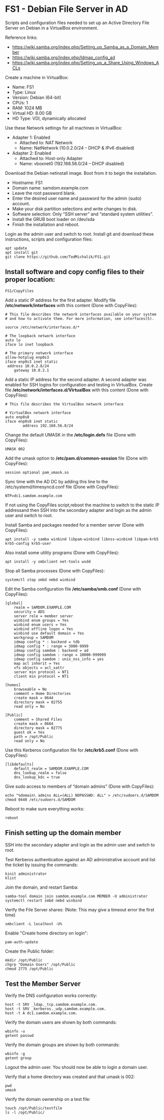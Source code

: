 # FS1 - Debian File Server in AD
Scripts and configuration files needed to set up an Active Directory File Server on Debian in a VirtualBox environment.

Reference links:

* https://wiki.samba.org/index.php/Setting_up_Samba_as_a_Domain_Member
* https://wiki.samba.org/index.php/Idmap_config_ad
* https://wiki.samba.org/index.php/Setting_up_a_Share_Using_Windows_ACLs

Create a machine in VirtualBox:

* Name: FS1
* Type: Linux
* Version: Debian (64-bit)
* CPUs: 1
* RAM: 1024 MB
* Virtual HD: 8.00 GB
* HD Type: VDI, dynamically allocated

Use these Network settings for all machines in VirtualBox:

* Adapter 1: Enabled
  * Attached to: NAT Network
  * Name: NatNetwork  (10.0.2.0/24 – DHCP & IPv6 disabled)
* Adapter 2: Enabled
  * Attached to: Host-only Adapter
  * Name: vboxnet0 (192.168.56.0/24 – DHCP disabled)

Download the Debian netinstall image. Boot from it to begin the installation.

* Hostname: FS1
* Domain name: samdom.example.com
* Leave the root password blank.
* Enter the desired user name and password for the admin (sudo) account.
* Make your disk partition selections and write changes to disk.
* Software selection: Only “SSH server” and “standard system utilities”.
* Install the GRUB boot loader on /dev/sda
* Finish the installation and reboot.

Login as the admin user and switch to root.
Install git and download these instructions, scripts and configuration files:
```
apt update
apt install git
git clone https://github.com/TedMichalik/FS1.git
```
## Install software and copy config files to their proper location:
```
FS1/CopyFiles
```
Add a static IP address for the first adapter.
Modify file **/etc/network/interfaces** with this content (Done with CopyFiles):
```
# This file describes the network interfaces available on your system
# and how to activate them. For more information, see interfaces(5).

source /etc/network/interfaces.d/*

# The loopback network interface
auto lo
iface lo inet loopback

# The primary network interface
allow-hotplug enp0s3
iface enp0s3 inet static
 address 10.0.2.8/24
	gateway 10.0.2.1
```
Add a static IP address for the second adapter.
A second adapter was enabled for SSH logins for configuration and testing in VirtualBox.
Create file **/etc/network/interfaces.d/VirtualBox** with this content (Done with CopyFiles):
```
# This file describes the VirtualBox network interface

# VirtualBox network interface
auto enp0s8
iface enp0s8 inet static
        address 192.168.56.8/24
```
Change the default UMASK in the **/etc/login.defs** file (Done with CopyFiles):
```
UMASK 002
```
Add the umask option to **/etc/pam.d/common-session** file (Done with CopyFiles):
```
session optional pam_umask.so
```
Sync time with the AD DC by adding this line to the /etc/systemd/timesyncd.conf file (Done with CopyFiles):
```
NTP=dc1.samdom.example.com
```
If not using the CopyFiles script,reboot the machine to switch to the static IP addressand then
SSH into the secondary adapter and login as the admin user and switch to root.

Install Samba and packages needed for a member server (Done with CopyFiles):
```
apt install -y samba winbind libpam-winbind libnss-winbind libpam-krb5 krb5-config krb5-user
```
Also install some utility programs (Done with CopyFiles):
```
apt install -y smbclient net-tools wsdd
```
Stop all Samba processes (Done with CopyFiles):
```
systemctl stop smbd nmbd winbind
```
Edit the Samba configuration file **/etc/samba/smb.conf** (Done with CopyFiles):
```
[global]
	realm = SAMDOM.EXAMPLE.COM
	security = ADS
	server role = member server
	winbind enum groups = Yes
	winbind enum users = Yes
	winbind offline logon = Yes
	winbind use default domain = Yes
	workgroup = SAMDOM
	idmap config * : backend = tdb
	idmap config * : range = 3000-9999
	idmap config samdom : backend = ad
	idmap config samdom : range = 10000-999999
	idmap config samdom : unix_nss_info = yes
	map acl inherit = Yes
	vfs objects = acl_xattr
	server min protocol = NT1
	client min protocol = NT1

[homes]
	browseable = No
	comment = Home Directories
	create mask = 0644
	directory mask = 02755
	read only = No

[Public]
	comment = Shared Files
	create mask = 0664
	directory mask = 02775
	guest ok = Yes
	path = /opt/Public
	read only = No
```
Use this Kerberos configuration file for **/etc/krb5.conf** (Done with CopyFiles):
```
[libdefaults]
    default_realm = SAMDOM.EXAMPLE.COM
    dns_lookup_realm = false
    dns_lookup_kdc = true
```
Give sudo access to members of “domain admins” (Done with CopyFiles):
```
echo "%domain\ admins ALL=(ALL) NOPASSWD: ALL" > /etc/sudoers.d/SAMDOM
chmod 0440 /etc/sudoers.d/SAMDOM
```
Reboot to make sure everything works:
```
reboot
```
## Finish setting up the domain member
SSH into the secondary adapter and login as the admin user and switch to root.

Test Kerberos authentication against an AD administrative account and list the ticket by issuing the commands:
```
kinit administrator
klist
```
Join the domain, and restart Samba:
```
samba-tool domain join samdom.example.com MEMBER -U administrator
systemctl restart smbd nmbd winbind
```
Verify the File Server shares:
(Note: This may give a timeout error the first time)
```
smbclient -L localhost -U%
```
Enable "Create home directory on login":
```
pam-auth-update
```
Create the Public folder:
```
mkdir /opt/Public
chgrp "Domain Users" /opt/Public
chmod 2775 /opt/Public
```
## Test the Member Server
Verify the DNS configuration works correctly:
```
host -t SRV _ldap._tcp.samdom.example.com.
host -t SRV _kerberos._udp.samdom.example.com.
host -t A dc1.samdom.example.com.
```
Verify the domain users are shown by both commands:
```
wbinfo -u
getent passwd
```
Verify the domain groups are shown by both commands:
```
wbinfo -g
getent group
```
Logout the admin user. You should now be able to login a domain user.

Verify that a home directory was created and that umask is 002:
```
pwd
umask
```
Verify the domain ownership on a test file:
```
touch /opt/Public/testfile
ls -l /opt/Public/
```

